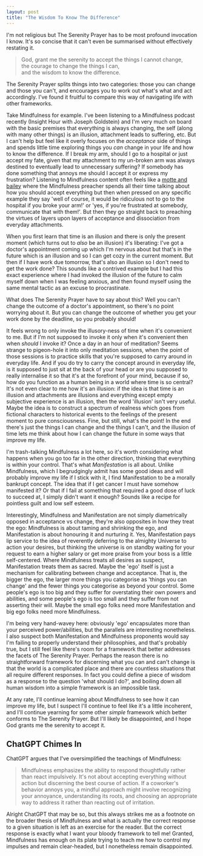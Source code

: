 ```yaml
---
layout: post
title: "The Wisdom To Know The Difference"
---
```


I'm not religious but The Serenity Prayer has to be most profound invocation I know. It's so concise that it can't even be summarised without effectively restating it.

> God, grant me the serenity to accept the things I cannot change,  
> the courage to change the things I can,  
> and the wisdom to know the difference.  

The Serenity Prayer splits things into two categories: those you can change and those you can't, and encourages you to work out what's what and act accordingly. I've found it fruitful to compare this way of navigating life with other frameworks.

Take Mindfulness for example. I've been listening to a Mindfulness podcast recently (Insight Hour with Joseph Goldstein) and I'm very much on board with the basic premises that everything is always changing, the self (along with many other things) is an illusion, attachment leads to suffering, etc. But I can't help but feel like it overly focuses on the _acceptance_ side of things and spends little time exploring things you _can_ change in your life and how to know the difference. If I break my arm, should I go to a hospital or just accept my fate, given that my attachment to my un-broken arm was always destined to eventually lead to unnecessary suffering? If somebody has done something that annoys me should I accept it or express my frustration? Listening to Mindfulness content often feels like a [motte and bailey](https://en.wikipedia.org/wiki/Motte-and-bailey_fallacy) where the Mindfulness preacher spends all their time talking about how you should accept everything but then when pressed on any specific example they say 'well of course, it would be ridiculous not to go to the hospital if you broke your arm!' or 'yes, if you're frustrated at somebody, communicate that with them!'. But then they go straight back to preaching the virtues of layers upon layers of acceptance and dissociation from everyday attachments.

When you first learn that time is an illusion and there is only the present moment (which turns out to _also_ be an illusion) it's liberating: I've got a doctor's appointment coming up which I'm nervous about but that's in the future which is an illusion and so I can get cozy in the current moment. But then if I have work due tomorrow, that's also an illusion so I don't need to get the work done? This sounds like a contrived example but I had this exact experience where I had invoked the illusion of the future to calm myself down when I was feeling anxious, and then found myself using the same mental tactic as an excuse to procrastinate.

What does The Serenity Prayer have to say about this? Well you can't change the outcome of a doctor's appointment, so there's no point worrying about it. But you can change the outcome of whether you get your work done by the deadline, so you probably should!

It feels wrong to only invoke the illusory-ness of time when it's convenient to me. But if I'm not supposed to invoke it only when it's convenient then when _should_ I invoke it? Once a day in an hour of meditation? Seems strange to pigeon-hole it into only meditation sessions, when the point of those sessions is to practice skills that you're supposed to carry around in everyday life. And if you do try to carry the concept around in everyday life, is it supposed to just sit at the back of your head or are you supposed to really internalise it so that it's at the forefront of your mind, because if so, how do you function as a human being in a world where time is so central? It's not even clear to me how it's an illusion: if the idea is that time is an illusion and attachments are illusions and everything except empty subjective experience is an illusion, then the word 'illusion' isn't very useful. Maybe the idea is to construct a spectrum of realness which goes from fictional characters to historical events to the feelings of the present moment to pure consciousness. Fine, but still, what's the point! In the end there's just the things I can change and the things I can't, and the illusion of time lets me think about how I can change the future in some ways that improve my life.

I'm trash-talking Mindfulness a lot here, so it's worth considering what happens when you go too far in the other direction, thinking that everything is within your control. That's what _Manifestation_ is all about. Unlike Mindfulness, which I begrudgingly admit has some good ideas and will probably improve my life if I stick with it, I find Manifestation to be a morally bankrupt concept. The idea that if I get cancer I must have somehow manifested it? Or that if I fail at something that required a good dose of luck to succeed at, I simply didn't want it enough? Sounds like a recipe for pointless guilt and low self esteem.

Interestingly, Mindfulness and Manifestation are not simply diametrically opposed in acceptance vs change, they're also opposites in how they treat the ego: Mindfulness is about taming and shrinking the ego, and Manifestation is about honouring it and nurturing it. Yes, Manifestation pays lip service to the idea of reverently deferring to the almighty Universe to action your desires, but thinking the universe is on standby waiting for your request to earn a higher salary or get more praise from your boss is a little self-centered. Where Mindfulness treats all desires as suspect, Manifestation treats them as sacred. Maybe the 'ego' itself is just a mechanism for calibrating between change and acceptance. That is, the bigger the ego, the larger more things you categorise as 'things you can change' and the fewer things you categorise as beyond your control. Some people's ego is too big and they suffer for overstating their own powers and abilities, and some people's ego is too small and they suffer from not asserting their will. Maybe the small ego folks need more Manifestation and big ego folks need more Mindfulness.

I'm being very hand-wavey here: obviously 'ego' encapsulates more than your perceived power/abilities, but the parallels are interesting nonetheless. I also suspect both Manifestation and Mindfulness proponents would say I'm failing to properly understand their philosophies, and that's probably true, but I still feel like there's room for a framework that better addresses the facets of The Serenity Prayer. Perhaps the reason there is no straightforward framework for discerning what you can and can't change is that the world is a complicated place and there are countless situations that all require different responses. In fact you could define a piece of wisdom as a response to the question 'what should I do?', and boiling down all human wisdom into a simple framework is an impossible task.

At any rate, I'll continue learning about Mindfulness to see how it can improve my life, but I suspect I'll continue to feel like it's a little incoherent, and I'll continue yearning for some other _simple_ framework which better conforms to The Serenity Prayer. But I'll likely be disappointed, and I hope God grants me the serenity to accept it.

## ChatGPT Chimes In

ChatGPT argues that I've oversimplified the teachings of Mindfulness:

> Mindfulness emphasizes the ability to respond thoughtfully rather than react impulsively. It's not about accepting everything without action but discerning the best course of action. If a coworker's behavior annoys you, a mindful approach might involve recognizing your annoyance, understanding its roots, and choosing an appropriate way to address it rather than reacting out of irritation.

Alright ChatGPT that may be so, but this always strikes me as a footnote on the broader thesis of Mindfulness and what is actually the correct response to a given situation is left as an exercise for the reader. But the correct response is exactly what I want your bloody framework to tell me! Granted, Mindfulness has enough on its plate trying to teach me how to control my impulses and remain clear-headed, but I nonetheless remain disappointed.
